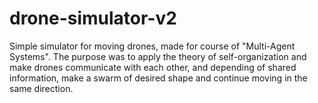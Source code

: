 # drone-simulator-v2
Simple simulator for moving drones, made for course of "Multi-Agent Systems". The purpose was to apply the theory of self-organization and make drones communicate with each other, and depending of shared information, make a swarm of desired shape and continue moving in the same direction.
